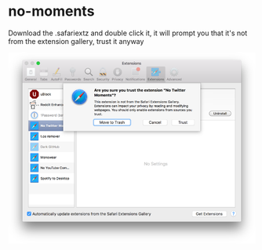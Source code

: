# no-moments

Download the .safariextz and double click it, it will prompt you that it's not from the extension gallery, trust it anyway

![prompt](extension.png)
